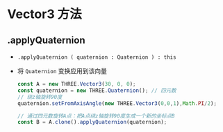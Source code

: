 # Vector3 方法

## .applyQuaternion

+ `.applyQuaternion ( quaternion : Quaternion ) : this`

+ 将 `Quaternion` 变换应用到该向量

  ```js
  const A = new THREE.Vector3(30, 0, 0);
  const quaternion = new THREE.Quaternion(); // 四元数
  // 绕z轴旋转90度
  quaternion.setFromAxisAngle(new THREE.Vector3(0,0,1),Math.PI/2);

  // 通过四元数旋转A点：把A点绕z轴旋转90度生成一个新的坐标点B
  const B = A.clone().applyQuaternion(quaternion);
  ```
